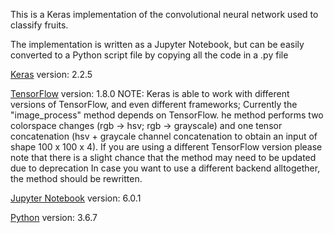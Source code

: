 This is a Keras implementation of the convolutional neural network used to classify fruits.

The implementation is written as a Jupyter Notebook, but can be easily converted to a Python script file by copying all the code in a .py file

[Keras](https://keras.io/) version: 2.2.5

[TensorFlow](https://www.tensorflow.org/) version: 1.8.0 NOTE: Keras is able to work with different versions of TensorFlow, 
and even different frameworks; Currently the "image_process" method depends on TensorFlow.
he method performs two colorspace changes (rgb -> hsv; rgb -> grayscale) 
and one tensor concatenation (hsv + graycale channel concatenation to obtain an input of shape 100 x 100 x 4).
If you are using a different TensorFlow version please note that there is a slight chance that the method may 
need to be updated due to deprecation
In case you want to use a different backend alltogether, the method should be rewritten.

[Jupyter Notebook](https://jupyter.org/) version: 6.0.1

[Python](https://www.python.org/) version: 3.6.7
